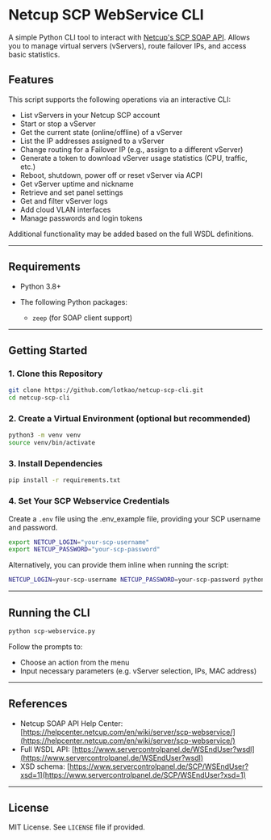 # Netcup SCP WebService CLI

A simple Python CLI tool to interact with [Netcup's SCP SOAP API](https://www.servercontrolpanel.de/WSEndUser?wsdl). Allows you to manage virtual servers (vServers), route failover IPs, and access basic statistics.

## Features

This script supports the following operations via an interactive CLI:

* List vServers in your Netcup SCP account
* Start or stop a vServer
* Get the current state (online/offline) of a vServer
* List the IP addresses assigned to a vServer
* Change routing for a Failover IP (e.g., assign to a different vServer)
* Generate a token to download vServer usage statistics (CPU, traffic, etc.)
* Reboot, shutdown, power off or reset vServer via ACPI
* Get vServer uptime and nickname
* Retrieve and set panel settings
* Get and filter vServer logs
* Add cloud VLAN interfaces
* Manage passwords and login tokens

Additional functionality may be added based on the full WSDL definitions.

---

## Requirements

* Python 3.8+
* The following Python packages:

  * `zeep` (for SOAP client support)

---

## Getting Started

### 1. Clone this Repository

```bash
git clone https://github.com/lotkao/netcup-scp-cli.git
cd netcup-scp-cli
```

### 2. Create a Virtual Environment (optional but recommended)

```bash
python3 -m venv venv
source venv/bin/activate
```

### 3. Install Dependencies

```bash
pip install -r requirements.txt
```

### 4. Set Your SCP Webservice Credentials

Create a `.env` file using the .env_example file, providing your SCP username and password.

```bash
export NETCUP_LOGIN="your-scp-username"
export NETCUP_PASSWORD="your-scp-password"
```

Alternatively, you can provide them inline when running the script:

```bash
NETCUP_LOGIN=your-scp-username NETCUP_PASSWORD=your-scp-password python scp-webservice.py
```

---

## Running the CLI

```bash
python scp-webservice.py
```

Follow the prompts to:

* Choose an action from the menu
* Input necessary parameters (e.g. vServer selection, IPs, MAC address)

---

## References

* Netcup SOAP API Help Center: [https://helpcenter.netcup.com/en/wiki/server/scp-webservice/](https://helpcenter.netcup.com/en/wiki/server/scp-webservice/)
* Full WSDL API: [https://www.servercontrolpanel.de/WSEndUser?wsdl](https://www.servercontrolpanel.de/WSEndUser?wsdl)
* XSD schema: [https://www.servercontrolpanel.de/SCP/WSEndUser?xsd=1](https://www.servercontrolpanel.de/SCP/WSEndUser?xsd=1)

---

## License

MIT License. See `LICENSE` file if provided.
